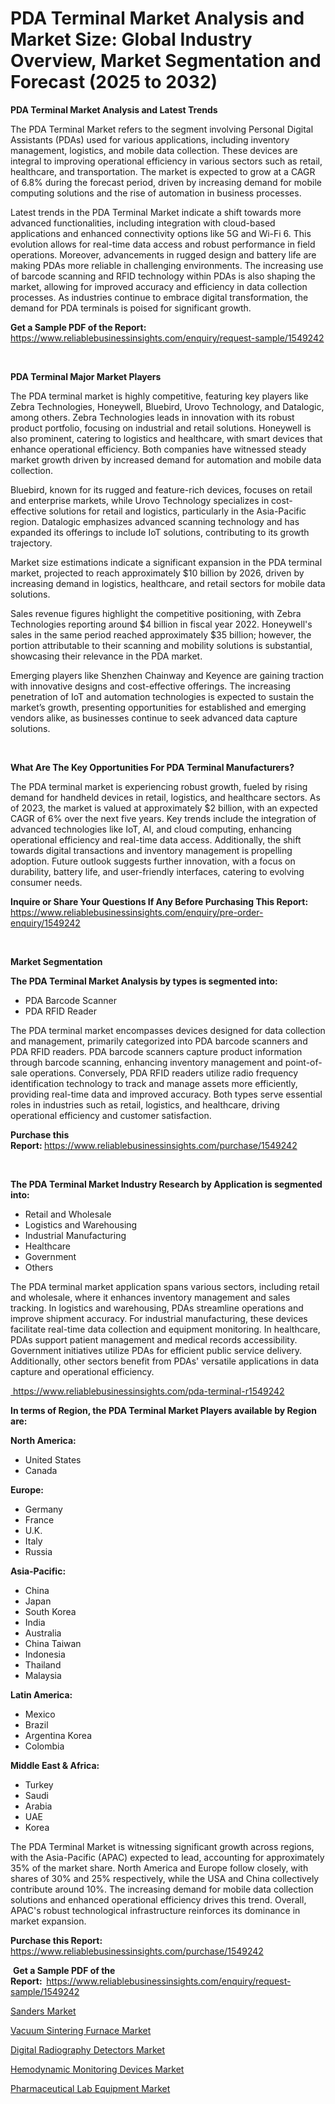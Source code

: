 <p><h1>PDA Terminal Market Analysis and Market Size: Global Industry Overview, Market Segmentation and Forecast (2025 to 2032)</h1></p><p><strong>PDA Terminal Market Analysis and Latest Trends</strong></p>
<p><p>The PDA Terminal Market refers to the segment involving Personal Digital Assistants (PDAs) used for various applications, including inventory management, logistics, and mobile data collection. These devices are integral to improving operational efficiency in various sectors such as retail, healthcare, and transportation. The market is expected to grow at a CAGR of 6.8% during the forecast period, driven by increasing demand for mobile computing solutions and the rise of automation in business processes.</p><p>Latest trends in the PDA Terminal Market indicate a shift towards more advanced functionalities, including integration with cloud-based applications and enhanced connectivity options like 5G and Wi-Fi 6. This evolution allows for real-time data access and robust performance in field operations. Moreover, advancements in rugged design and battery life are making PDAs more reliable in challenging environments. The increasing use of barcode scanning and RFID technology within PDAs is also shaping the market, allowing for improved accuracy and efficiency in data collection processes. As industries continue to embrace digital transformation, the demand for PDA terminals is poised for significant growth.</p></p>
<p><strong>Get a Sample PDF of the Report:&nbsp;</strong> <a href="https://www.reliablebusinessinsights.com/enquiry/request-sample/1549242?utm_campaign=1113&utm_medium=2&utm_source=Github&utm_content=ia&utm_term=10042025&utm_id=pda-terminal">https://www.reliablebusinessinsights.com/enquiry/request-sample/1549242</a></p>
<p>&nbsp;</p>
<p><strong>PDA Terminal Major Market Players</strong></p>
<p><p>The PDA terminal market is highly competitive, featuring key players like Zebra Technologies, Honeywell, Bluebird, Urovo Technology, and Datalogic, among others. Zebra Technologies leads in innovation with its robust product portfolio, focusing on industrial and retail solutions. Honeywell is also prominent, catering to logistics and healthcare, with smart devices that enhance operational efficiency. Both companies have witnessed steady market growth driven by increased demand for automation and mobile data collection.</p><p>Bluebird, known for its rugged and feature-rich devices, focuses on retail and enterprise markets, while Urovo Technology specializes in cost-effective solutions for retail and logistics, particularly in the Asia-Pacific region. Datalogic emphasizes advanced scanning technology and has expanded its offerings to include IoT solutions, contributing to its growth trajectory.</p><p>Market size estimations indicate a significant expansion in the PDA terminal market, projected to reach approximately $10 billion by 2026, driven by increasing demand in logistics, healthcare, and retail sectors for mobile data solutions.</p><p>Sales revenue figures highlight the competitive positioning, with Zebra Technologies reporting around $4 billion in fiscal year 2022. Honeywell's sales in the same period reached approximately $35 billion; however, the portion attributable to their scanning and mobility solutions is substantial, showcasing their relevance in the PDA market.</p><p>Emerging players like Shenzhen Chainway and Keyence are gaining traction with innovative designs and cost-effective offerings. The increasing penetration of IoT and automation technologies is expected to sustain the market’s growth, presenting opportunities for established and emerging vendors alike, as businesses continue to seek advanced data capture solutions.</p></p>
<p>&nbsp;</p>
<p><strong>What Are The Key Opportunities For PDA Terminal Manufacturers?</strong></p>
<p><p>The PDA terminal market is experiencing robust growth, fueled by rising demand for handheld devices in retail, logistics, and healthcare sectors. As of 2023, the market is valued at approximately $2 billion, with an expected CAGR of 6% over the next five years. Key trends include the integration of advanced technologies like IoT, AI, and cloud computing, enhancing operational efficiency and real-time data access. Additionally, the shift towards digital transactions and inventory management is propelling adoption. Future outlook suggests further innovation, with a focus on durability, battery life, and user-friendly interfaces, catering to evolving consumer needs.</p></p>
<p><strong>Inquire or Share Your Questions If Any Before Purchasing This Report:</strong> <a href="https://www.reliablebusinessinsights.com/enquiry/pre-order-enquiry/1549242?utm_campaign=1113&utm_medium=2&utm_source=Github&utm_content=ia&utm_term=10042025&utm_id=pda-terminal">https://www.reliablebusinessinsights.com/enquiry/pre-order-enquiry/1549242</a></p>
<p>&nbsp;</p>
<p><strong>Market Segmentation</strong></p>
<p><strong>The PDA Terminal Market Analysis by types is segmented into:</strong></p>
<p><ul><li>PDA Barcode Scanner</li><li>PDA RFID Reader</li></ul></p>
<p><p>The PDA terminal market encompasses devices designed for data collection and management, primarily categorized into PDA barcode scanners and PDA RFID readers. PDA barcode scanners capture product information through barcode scanning, enhancing inventory management and point-of-sale operations. Conversely, PDA RFID readers utilize radio frequency identification technology to track and manage assets more efficiently, providing real-time data and improved accuracy. Both types serve essential roles in industries such as retail, logistics, and healthcare, driving operational efficiency and customer satisfaction.</p></p>
<p><strong>Purchase this Report:&nbsp;</strong><a href="https://www.reliablebusinessinsights.com/purchase/1549242?utm_campaign=1113&utm_medium=2&utm_source=Github&utm_content=ia&utm_term=10042025&utm_id=pda-terminal">https://www.reliablebusinessinsights.com/purchase/1549242</a></p>
<p>&nbsp;</p>
<p><strong>The PDA Terminal Market Industry Research by Application is segmented into:</strong></p>
<p><ul><li>Retail and Wholesale</li><li>Logistics and Warehousing</li><li>Industrial Manufacturing</li><li>Healthcare</li><li>Government</li><li>Others</li></ul></p>
<p><p>The PDA terminal market application spans various sectors, including retail and wholesale, where it enhances inventory management and sales tracking. In logistics and warehousing, PDAs streamline operations and improve shipment accuracy. For industrial manufacturing, these devices facilitate real-time data collection and equipment monitoring. In healthcare, PDAs support patient management and medical records accessibility. Government initiatives utilize PDAs for efficient public service delivery. Additionally, other sectors benefit from PDAs' versatile applications in data capture and operational efficiency.</p></p>
<p><a href="https://www.reliablebusinessinsights.com/pda-terminal-r1549242?utm_campaign=1113&utm_medium=2&utm_source=Github&utm_content=ia&utm_term=10042025&utm_id=pda-terminal">&nbsp;https://www.reliablebusinessinsights.com/pda-terminal-r1549242</a></p>
<p><strong>In terms of Region, the PDA Terminal Market Players available by Region are:</strong></p>
<p>
    <p> <strong> North America: </strong>
        <ul>
            <li>United States</li>
            <li>Canada</li>
        </ul>
        </p> 
    <p> <strong> Europe: </strong>
        <ul>
            <li>Germany</li>
            <li>France</li>
            <li>U.K.</li>
            <li>Italy</li>
            <li>Russia</li>
        </ul>
        </p> 
    <p> <strong> Asia-Pacific: </strong>
        <ul>
            <li>China</li>
            <li>Japan</li>
            <li>South Korea</li>
            <li>India</li>
            <li>Australia</li>
            <li>China Taiwan</li>
            <li>Indonesia</li>
            <li>Thailand</li>
            <li>Malaysia</li>
        </ul>
        </p> 
    <p> <strong> Latin America: </strong>
        <ul>
            <li>Mexico</li>
            <li>Brazil</li>
            <li>Argentina Korea</li>
            <li>Colombia</li>
        </ul>
        </p> 
    <p> <strong> Middle East & Africa: </strong>
        <ul>
            <li>Turkey</li>
            <li>Saudi</li>
            <li>Arabia</li>
            <li>UAE</li>
            <li>Korea</li>
        </ul>
    </p>
    </p>
<p><p>The PDA Terminal Market is witnessing significant growth across regions, with the Asia-Pacific (APAC) expected to lead, accounting for approximately 35% of the market share. North America and Europe follow closely, with shares of 30% and 25% respectively, while the USA and China collectively contribute around 10%. The increasing demand for mobile data collection solutions and enhanced operational efficiency drives this trend. Overall, APAC's robust technological infrastructure reinforces its dominance in market expansion.</p></p>
<p><strong>Purchase this Report: </strong><a href="https://www.reliablebusinessinsights.com/purchase/1549242?utm_campaign=1113&utm_medium=2&utm_source=Github&utm_content=ia&utm_term=10042025&utm_id=pda-terminal">https://www.reliablebusinessinsights.com/purchase/1549242</a></p>
<p>&nbsp;<strong>Get a Sample PDF of the Report:&nbsp;&nbsp;</strong><a href="https://www.reliablebusinessinsights.com/enquiry/request-sample/1549242?utm_campaign=1113&utm_medium=2&utm_source=Github&utm_content=ia&utm_term=10042025&utm_id=pda-terminal">https://www.reliablebusinessinsights.com/enquiry/request-sample/1549242</a></p>
<p><strong></strong></p>
<p><p><a href="https://github.com/sadimsamid/Market-Research-Report-List-1/blob/main/sanders-market.md?utm_campaign=1113&utm_medium=2&utm_source=Github&utm_content=ia&utm_term=10042025&utm_id=pda-terminal">Sanders Market</a></p><p><a href="https://github.com/mathastilley812967/Market-Research-Report-List-1/blob/main/vacuum-sintering-furnace-market.md?utm_campaign=1113&utm_medium=2&utm_source=Github&utm_content=ia&utm_term=10042025&utm_id=pda-terminal">Vacuum Sintering Furnace Market</a></p><p><a href="https://www.linkedin.com/pulse/global-overview-digital-radiography-detectors-market-a96oe?utm_campaign=1113&utm_medium=2&utm_source=Github&utm_content=ia&utm_term=10042025&utm_id=pda-terminal">Digital Radiography Detectors Market</a></p><p><a href="https://www.linkedin.com/pulse/thorough-competitor-analysis-hemodynamic-monitoring-devices-pv6te?utm_campaign=1113&utm_medium=2&utm_source=Github&utm_content=ia&utm_term=10042025&utm_id=pda-terminal">Hemodynamic Monitoring Devices Market</a></p><p><a href="https://www.linkedin.com/pulse/financial-insights-market-potential-pharmaceutical-lab-fchle?utm_campaign=1113&utm_medium=2&utm_source=Github&utm_content=ia&utm_term=10042025&utm_id=pda-terminal">Pharmaceutical Lab Equipment Market</a></p></p>